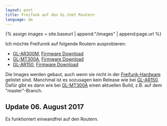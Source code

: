 ```yaml
---
layout: post
title: Freifunk auf den GL-Inet Routern
language: de
---
```


{% assign images = site.baseurl | append:"/images" | append:page.url %}

Ich möchte Freifunnk auf folgende Routern ausprobieren:
- [GL-AR300M][AR300M-home], [Firmware Download][AR300M-download]
- [GL-MT300A][MT300A-home], [Firmware Download][MT300A-download]
- [GL-AR150][AR150-home], [Firmware Download][AR150-download]

Die Images werden gebaut, auch wenn sie nicht in der
[Freifunk-Hardware][hardware] gelistet sind.
Manchmal ist es sozusagen kein Release wie bei [GL-AR150][AR150-download].
Dafür gibt es dann wie bei [GL-MT300A][MT300A-download] einen aktuellen Build,
z.B. auf dem "master"-Branch.

Update 06. August 2017
----------------------

Es funktioniert einwandfrei auf den Routern.

[AR300M-home]: https://www.gl-inet.com/ar300m/
[MT300A-home]: https://www.gl-inet.com/mt300a/
[AR150-home]: https://www.gl-inet.com/ar150/
[AR300M-download]: https://util.berlin.freifunk.net/hardware?name=gl-ar300m&complete=true
[MT300A-download]: https://util.berlin.freifunk.net/hardware?name=gl-mt300a&complete=true
[AR150-download]: https://util.berlin.freifunk.net/hardware?name=gl-ar150
[hardware]: https://wiki.freifunk.net/Berlin:Firmware#Unterst.C3.BCtzte_Hardware
